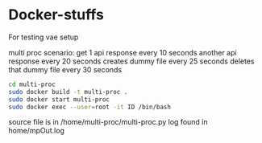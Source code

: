 # Docker-stuffs

For testing vae setup

multi proc scenario:
get 1 api response every 10 seconds
another api response every 20 seconds
creates dummy file every 25 seconds
deletes that dummy file every 30 seconds


```bash
cd multi-proc
sudo docker build -t multi-proc .
sudo docker start multi-proc
sudo docker exec --user=root -it ID /bin/bash
```

source file is in /home/multi-proc/multi-proc.py
log found in home/mpOut.log 